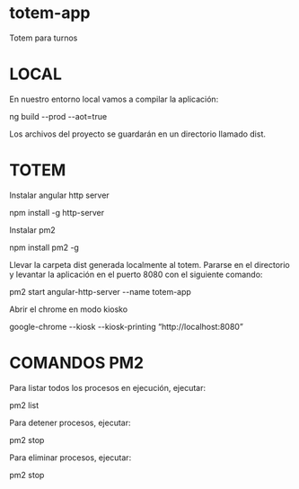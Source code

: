 # totem-app
Totem para turnos


# LOCAL

En nuestro entorno local vamos a compilar la aplicación:

ng build --prod --aot=true

Los archivos del proyecto se guardarán en un directorio llamado dist.

# TOTEM

Instalar angular http server

npm install -g http-server

Instalar pm2

npm install pm2 -g

Llevar la carpeta dist generada localmente al totem. Pararse en el directorio y levantar la aplicación en el puerto 8080 con el siguiente comando:

pm2 start angular-http-server --name totem-app

Abrir el chrome en modo kiosko

google-chrome --kiosk --kiosk-printing “http://localhost:8080”

# COMANDOS PM2

Para listar todos los procesos en ejecución, ejecutar:

pm2 list

Para detener procesos, ejecutar:

pm2 stop

Para eliminar procesos, ejecutar:

pm2 stop
